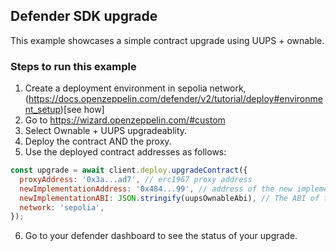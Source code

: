 ## Defender SDK upgrade

This example showcases a simple contract upgrade using UUPS + ownable.

### Steps to run this example

1. Create a deployment environment in sepolia network, (https://docs.openzeppelin.com/defender/v2/tutorial/deploy#environment_setup)[see how]
2. Go to https://wizard.openzeppelin.com/#custom
3. Select Ownable + UUPS upgradeablity.
4. Deploy the contract AND the proxy.
5. Use the deployed contract addresses as follows:

```js
const upgrade = await client.deploy.upgradeContract({
  proxyAddress: '0x3a...ad7', // erc1967 proxy address
  newImplementationAddress: '0x484...99', // address of the new implementation contract
  newImplementationABI: JSON.stringify(uupsOwnableAbi), // The ABI of the new implementation (must implement UUPS standard)
  network: 'sepolia',
});
```

6. Go to your defender dashboard to see the status of your upgrade.
